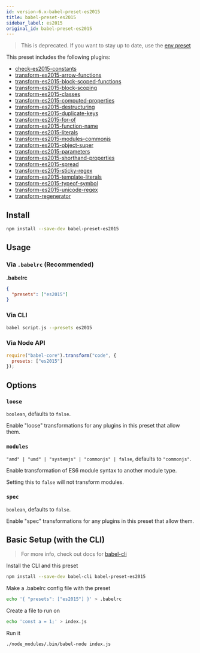 ```yaml
---
id: version-6.x-babel-preset-es2015
title: babel-preset-es2015
sidebar_label: es2015
original_id: babel-preset-es2015
---
```


> This is deprecated. If you want to stay up to date, use the [env preset](https://babeljs.io/docs/en/babel-preset-env)

This preset includes the following plugins:

- [check-es2015-constants](https://babeljs.io/docs/en/babel-plugin-check-es2015-constants)
- [transform-es2015-arrow-functions](https://babeljs.io/docs/en/babel-plugin-transform-es2015-arrow-functions)
- [transform-es2015-block-scoped-functions](https://babeljs.io/docs/en/babel-plugin-transform-es2015-block-scoped-functions)
- [transform-es2015-block-scoping](https://babeljs.io/docs/en/babel-plugin-transform-es2015-block-scoping)
- [transform-es2015-classes](https://babeljs.io/docs/en/babel-plugin-transform-es2015-classes)
- [transform-es2015-computed-properties](https://babeljs.io/docs/en/babel-plugin-transform-es2015-computed-properties)
- [transform-es2015-destructuring](https://babeljs.io/docs/en/babel-plugin-transform-es2015-destructuring)
- [transform-es2015-duplicate-keys](https://babeljs.io/docs/en/babel-plugin-transform-es2015-duplicate-keys) 
- [transform-es2015-for-of](https://babeljs.io/docs/en/babel-plugin-transform-es2015-for-of)
- [transform-es2015-function-name](https://babeljs.io/docs/en/babel-plugin-transform-es2015-function-name)
- [transform-es2015-literals](https://babeljs.io/docs/en/babel-plugin-transform-es2015-literals)
- [transform-es2015-modules-commonjs](https://babeljs.io/docs/en/babel-plugin-transform-es2015-modules-commonjs)
- [transform-es2015-object-super](https://babeljs.io/docs/en/babel-plugin-transform-es2015-object-super)
- [transform-es2015-parameters](https://babeljs.io/docs/en/babel-plugin-transform-es2015-parameters)
- [transform-es2015-shorthand-properties](https://babeljs.io/docs/en/babel-plugin-transform-es2015-shorthand-properties)
- [transform-es2015-spread](https://babeljs.io/docs/en/babel-plugin-transform-es2015-spread)
- [transform-es2015-sticky-regex](https://babeljs.io/docs/en/babel-plugin-transform-es2015-sticky-regex)
- [transform-es2015-template-literals](https://babeljs.io/docs/en/babel-plugin-transform-es2015-template-literals)
- [transform-es2015-typeof-symbol](https://babeljs.io/docs/en/babel-plugin-transform-es2015-typeof-symbol)
- [transform-es2015-unicode-regex](https://babeljs.io/docs/en/babel-plugin-transform-es2015-unicode-regex)
- [transform-regenerator](https://babeljs.io/docs/en/babel-plugin-transform-regenerator)

## Install

```sh
npm install --save-dev babel-preset-es2015
```

## Usage

### Via `.babelrc` (Recommended)

**.babelrc**

```json
{
  "presets": ["es2015"]
}
```

### Via CLI

```sh
babel script.js --presets es2015
```

### Via Node API

```javascript
require("babel-core").transform("code", {
  presets: ["es2015"]
});
```

## Options

### `loose`

`boolean`, defaults to `false`.

Enable "loose" transformations for any plugins in this preset that allow them.

### `modules`

`"amd" | "umd" | "systemjs" | "commonjs" | false`, defaults to `"commonjs"`.

Enable transformation of ES6 module syntax to another module type.

Setting this to `false` will not transform modules.

### `spec`

`boolean`, defaults to `false`.

Enable "spec" transformations for any plugins in this preset that allow them.

## Basic Setup (with the CLI)

> For more info, check out docs for [babel-cli](https://babeljs.io/docs/en/babel-cli)

Install the CLI and this preset

```sh
npm install --save-dev babel-cli babel-preset-es2015
```

Make a .babelrc config file with the preset

```sh
echo '{ "presets": ["es2015"] }' > .babelrc
```

Create a file to run on

```sh
echo 'const a = 1;' > index.js
```

Run it

```sh
./node_modules/.bin/babel-node index.js
```


